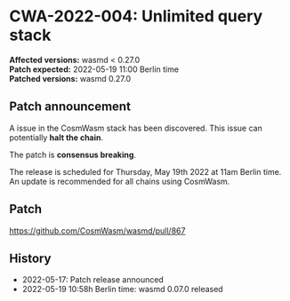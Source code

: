 # CWA-2022-004: Unlimited query stack

**Affected versions:** wasmd < 0.27.0<br>
**Patch expected:** 2022-05-19 11:00 Berlin time<br>
**Patched versions:** wasmd 0.27.0

## Patch announcement

A issue in the CosmWasm stack has been discovered. This issue can potentially **halt the chain**.

The patch is **consensus breaking**.

The release is scheduled for Thursday, May 19th 2022 at 11am Berlin time. An update is recommended for all chains using CosmWasm.

## Patch

https://github.com/CosmWasm/wasmd/pull/867

## History

- 2022-05-17: Patch release announced
- 2022-05-19 10:58h Berlin time: wasmd 0.07.0 released
